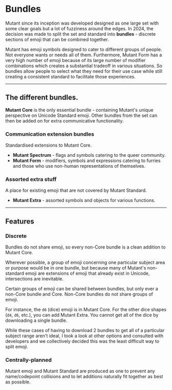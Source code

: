 # Bundles

Mutant since its inception was developed designed as one large set with some clear goals but a lot of fuzziness around the edges. In 2024, the decision was made to split the set and standard into **bundles** - discrete sections of emoji that can be combined together.

Mutant has emoji symbols designed to cater to different groups of people. Not everyone wants or needs all of them. Furthermore, Mutant Form has a very high number of emoji because of its large number of modifier combinations which creates a substantial tradeoff in various situations. So bundles allow people to select what they need for their use case while still creating a consistent standard to facilitate those experiences.

----

## The different bundles.
**Mutant Core** is the only essential bundle - containing Mutant's unique perspective on Unicode Standard emoji. Other bundles from the set can then be added on for extra communicative functionality.

### Communication extension bundles
Standardised extensions to Mutant Core.
- **Mutant Spectrum** - flags and symbols catering to the queer community.
- **Mutant Form** - modifiers, symbols and expressions catering to furries and those who use non-human representations of themselves.

### Assorted extra stuff
A place for existing emoji that are not covered by Mutant Standard.
- **Mutant Extra** - assorted symbols and objects for various functions.

-----


## Features

### Discrete
Bundles do not share emoji, so every non-Core bundle is a clean addition to Mutant Core.

Wherever possible, a group of emoji concerning one particular subject area or purpose would be in one bundle, but because many of Mutant's non-standard emoji are extensions of emoji that already exist in Unicode, intersections are inevitable.

Certain groups of emoji can be shared between bundles, but only ever a non-Core bundle and Core. Non-Core bundles do not share groups of emoji.

For instance, the `d6` (dice) emoji is in Mutant Core. For the other dice shapes (`d4`, `d6`, etc.), you can add Mutant Extra. You cannot get all of the dice by downloading a single bundle. 

While these cases of having to download 2 bundles to get all of a particular subject range aren't ideal, I took a look at other options and consulted with developers and we collectively decided this was the least difficult way to split emoji.

### Centrally-planned
Mutant emoji and Mutant Standard are produced as one to prevent any name/codepoint collisions and to let additions naturally fit together as best as possible.
